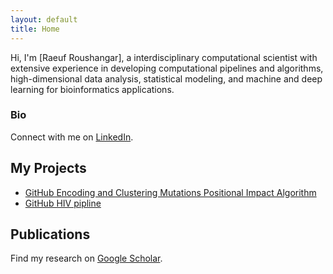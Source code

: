 ```yaml
---
layout: default
title: Home
---
```


Hi, I'm [Raeuf Roushangar], a interdisciplinary computational scientist with extensive experience in developing computational pipelines and algorithms, high-dimensional data analysis, statistical modeling, and machine and deep learning for bioinformatics applications. 

### Bio
Connect with me on [LinkedIn](https://www.linkedin.com/in/raeufroushangar).

## My Projects
- [GitHub Encoding and Clustering Mutations Positional Impact Algorithm](https://github.com/raeufroushangar/ECMPIA)
- [GitHub HIV pipline](https://github.com/raeufroushangar/HIV_pipeline )

## Publications
Find my research on [Google Scholar](https://scholar.google.com/citations?user=NISquAgAAAAJ&hl=en).
